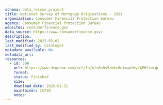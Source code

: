 ```yaml
---
schema: data_rescue_project 
title: National Survey of Mortgage Originations - 2021
organization: Consumer Financial Protection Bureau
agency: Consumer Financial Protection Bureau
websites: consumerfinance.gov
data_source: https://www.consumerfinance.gov/
description: 
last_modified: 2025-03-02
last_modified_by: Cataloger
metadata_available: No
metadata_url: 
resources:
  - id: 308
    url: https://www.dropbox.com/scl/fo/uln0o0s5abhc6eimaythy/APMfrwigwB6Om5RlmWvUIBc?rlkey=mj3khovna9gupwnxy6wpgtdr2&dl=0
    format: 
    status: Finished
    size: 
    download_date: 2025-01-31
    maintainer: ICPSR
    notes: 
---
```

